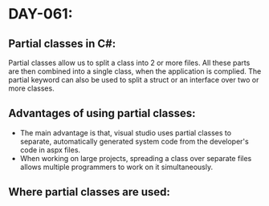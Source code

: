 # DAY-061:

## Partial classes in C#:
Partial classes allow us to split a class into 2 or more files. All these parts are then combined into a single class, when the application is complied. The partial keyword can also be used to split a struct or an interface over two or more classes.

## Advantages of using partial classes:
- The main advantage is that, visual studio uses partial classes to separate, automatically generated system code from the developer's code in aspx files.
- When working on large projects, spreading a class over separate files allows multiple programmers to work on it simultaneously.

## Where partial classes are used: